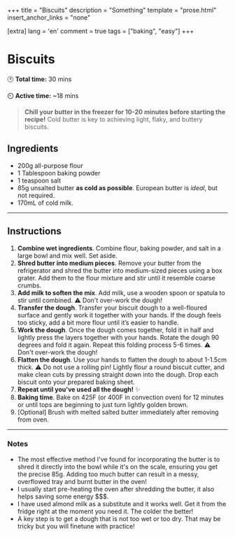 +++
title = "Biscuits"
description = "Something"
template = "prose.html"
insert_anchor_links = "none"

[extra]
lang = 'en'
comment = true
tags = ["baking", "easy"]
+++


# Biscuits

🕑 **Total time:** 30 mins 

⏲️ **Active time:** ~18 mins 

> **Chill your butter in the freezer for 10-20 minutes before starting the recipe!**
Cold butter is key to achieving light, flaky, and buttery biscuits.


## Ingredients

- 200g all-purpose flour
- 1 Tablespoon baking powder
- 1 teaspoon salt
- 85g unsalted butter **as cold as possible**. European butter is _ideal_, but not required.
- 170mL of cold milk.

---

## Instructions

1. **Combine wet ingredients**. Combine flour, baking powder, and salt in a large bowl and mix well. Set aside.
1. **Shred butter into medium pieces**. Remove your butter from the refrigerator and shred the butter into medium-sized pieces using a box grater. Add them to the flour mixture and stir until it resemble coarse crumbs.
1. **Add milk to soften the mix**. Add milk, use a wooden spoon or spatula to stir until combined. ⚠️ Don't over-work the dough!
1. **Transfer the dough**. Transfer your biscuit dough to a well-floured surface and gently work it together with your hands. If the dough feels too sticky, add a bit more flour until it’s easier to handle.
1. **Work the dough**. Once the dough comes together, fold it in half and lightly press the layers together with your hands. Rotate the dough 90 degrees and fold it again. Repeat this folding process 5-6 times. ⚠️ Don't over-work the dough!
1. **Flatten the dough**. Use your hands to flatten the dough to about 1-1.5cm thick.  ⚠️ Do not use a rolling pin! Lightly flour a round biscuit cutter, and make clean cuts by pressing straight down into the dough. Drop each biscuit onto your prepared baking sheet.
1. **Repeat until you've used all the dough!** ✨
1. **Baking time**. Bake on 425F (or 400F in convection oven) for 12 minutes or until tops are beginning to just turn lightly golden brown.
1. [Optional] Brush with melted salted butter immediately after removing from oven.

---

### Notes

- The most effective method I've found for incorporating the butter is to shred it directly into the bowl while it's on the scale, ensuring you get the precise 85g. Adding too much butter can result in a messy, overflowed tray and burnt butter in the oven!
- I usually start pre-heating the oven after shredding the butter, it also helps saving some energy $$$.
- I have used almond milk as a substitute and it works well. Get it from the fridge right at the moment you need it. The colder the better!
- A key step is to get a dough that is not too wet or too dry. That may be tricky but you will finetune with practice!